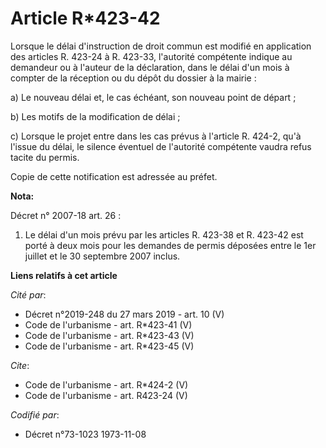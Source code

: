 # Article R*423-42

Lorsque le délai d'instruction de droit commun est modifié en application des articles R. 423-24 à R. 423-33, l'autorité
compétente indique au demandeur ou à l'auteur de la déclaration, dans le délai d'un mois à compter de la réception ou du
dépôt du dossier à la mairie : 

a) Le nouveau délai et, le cas échéant, son nouveau point de départ ; 

b) Les motifs de la modification de délai ; 

c) Lorsque le projet entre dans les cas prévus à l'article R. 424-2, qu'à l'issue du délai, le silence éventuel de l'autorité
compétente vaudra refus tacite du permis. 

Copie de cette notification est adressée au préfet.

**Nota:**

Décret n° 2007-18 art. 26 : 

1. Le délai d'un mois prévu par les articles R. 423-38 et R. 423-42 est porté à deux mois pour les demandes de permis
déposées entre le 1er juillet et le 30 septembre 2007 inclus.

**Liens relatifs à cet article**

_Cité par_:

  - Décret n°2019-248 du 27 mars 2019 - art. 10 (V)
  - Code de l'urbanisme - art. R*423-41 (V)
  - Code de l'urbanisme - art. R*423-43 (V)
  - Code de l'urbanisme - art. R*423-45 (V)

_Cite_:

  - Code de l'urbanisme - art. R*424-2 (V)
  - Code de l'urbanisme - art. R423-24 (V)

_Codifié par_:

  - Décret n°73-1023 1973-11-08
